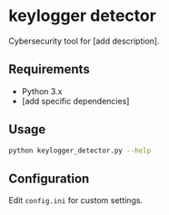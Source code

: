 # keylogger detector
Cybersecurity tool for [add description].

## Requirements
- Python 3.x
- [add specific dependencies]

## Usage
```bash
python keylogger_detector.py --help
```

## Configuration
Edit `config.ini` for custom settings.
